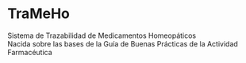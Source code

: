 # TraMeHo
Sistema de Trazabilidad de Medicamentos Homeopáticos  
Nacida sobre las bases de la Guía de Buenas Prácticas de la Actividad Farmacéutica
